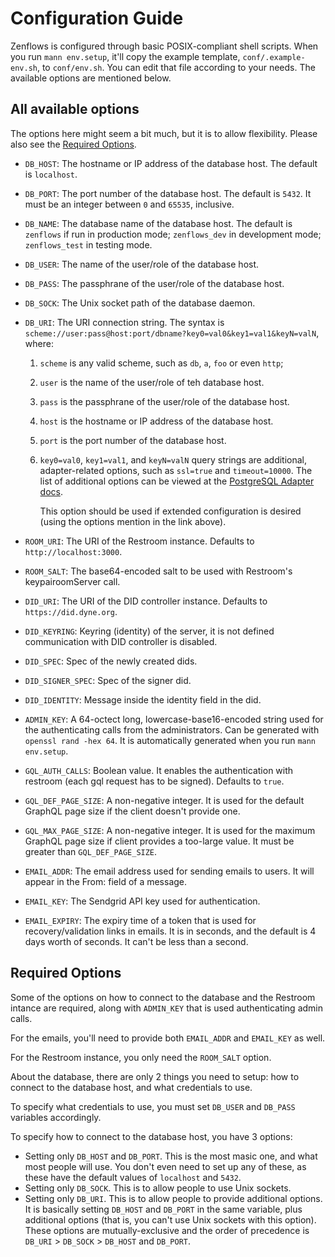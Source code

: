 <!--
SPDX-License-Identifier: AGPL-3.0-or-later
Zenflows is software that implements the Valueflows vocabulary.
Zenflows is designed, written, and maintained by srfsh <srfsh@dyne.org>
Copyright (C) 2021-2023 Dyne.org foundation <foundation@dyne.org>.

This program is free software: you can redistribute it and/or modify
it under the terms of the GNU Affero General Public License as
published by the Free Software Foundation, either version 3 of the
License, or (at your option) any later version.

This program is distributed in the hope that it will be useful,
but WITHOUT ANY WARRANTY; without even the implied warranty of
MERCHANTABILITY or FITNESS FOR A PARTICULAR PURPOSE.  See the
GNU Affero General Public License for more details.

You should have received a copy of the GNU Affero General Public License
along with this program.  If not, see <https://www.gnu.org/licenses/>.
-->

# Configuration Guide

Zenflows is configured through basic POSIX-compliant shell scripts.  When you
run `mann env.setup`, it'll copy the example template, `conf/.example-env.sh`,
to `conf/env.sh`.  You can edit that file according to your needs.  The
available options are mentioned below.


## All available options

The options here might seem a bit much, but it is to allow flexibility.  Please
also see the [Required Options](#required-options).

* `DB_HOST`: The hostname or IP address of the database host.  The default is
  `localhost`.
* `DB_PORT`: The port number of the database host.  The default is `5432`.  It
  must be an integer between `0` and `65535`, inclusive.
* `DB_NAME`: The database name of the database host.  The default is `zenflows`
  if run in production mode; `zenflows_dev` in development mode; `zenflows_test`
  in testing mode.
* `DB_USER`: The name of the user/role of the database host.
* `DB_PASS`: The passphrane of the user/role of the database host.
* `DB_SOCK`: The Unix socket path of the database daemon.
* `DB_URI`: The URI connection string.  The syntax is
  `scheme://user:pass@host:port/dbname?key0=val0&key1=val1&keyN=valN`, where:
  1. `scheme` is any valid scheme, such as `db`, `a`, `foo` or even `http`;
  2. `user` is the name of the user/role of teh database host.
  3. `pass` is the passphrane of the user/role of the database host.
  4. `host` is the hostname or IP address of the database host.
  5. `port` is the port number of the database host.
  6. `key0=val0`, `key1=val1`, and `keyN=valN` query strings are additional,
     adapter-related options, such as `ssl=true` and `timeout=10000`.  The list
     of additional options can be viewed at the [PostgreSQL Adapter docs](
     https://hexdocs.pm/ecto_sql/Ecto.Adapters.Postgres.html#module-connection-options).

     This option should be used if extended configuration is desired (using the
     options mention in the link above).

* `ROOM_URI`: The URI of the Restroom instance.  Defaults to `http://localhost:3000`.
* `ROOM_SALT`: The base64-encoded salt to be used with Restroom's
  keypairoomServer call.

* `DID_URI`: The URI of the DID controller instance. Defaults to `https://did.dyne.org`.
* `DID_KEYRING`: Keyring (identity) of the server, it is not defined
  communication with DID controller is disabled.
* `DID_SPEC`: Spec of the newly created dids.
* `DID_SIGNER_SPEC`: Spec of the signer did.
* `DID_IDENTITY`: Message inside the identity field in the did.

* `ADMIN_KEY`: A 64-octect long, lowercase-base16-encoded string used for the
  authenticating calls from the administrators.  Can be generated with
  `openssl rand -hex 64`.  It is automatically generated when you run
  `mann env.setup`.

* `GQL_AUTH_CALLS`: Boolean value. It enables the authentication with
  restroom (each gql request has to be signed). Defaults to `true`.
* `GQL_DEF_PAGE_SIZE`: A non-negative integer.  It is used for the
  default GraphQL page size if the client doesn't provide one.
* `GQL_MAX_PAGE_SIZE`: A non-negative integer.  It is used for the
  maximum GraphQL page size if client provides a too-large value.
  It must be greater than `GQL_DEF_PAGE_SIZE`.

* `EMAIL_ADDR`: The email address used for sending emails to users.
  It will appear in the From: field of a message.
* `EMAIL_KEY`: The Sendgrid API key used for authentication.
* `EMAIL_EXPIRY`: The expiry time of a token that is used for
  recovery/validation links in emails.  It is in seconds, and the
  default is 4 days worth of seconds.  It can't be less than a second.


## Required Options

Some of the options on how to connect to the database and the Restroom intance
are required, along with `ADMIN_KEY` that is used authenticating admin calls.

For the emails, you'll need to provide both `EMAIL_ADDR` and `EMAIL_KEY` as
well.

For the Restroom instance, you only need the `ROOM_SALT` option.

About the database, there are only 2 things you need to setup: how to connect to
the database host, and what credentials to use.

To specify what credentials to use, you must set `DB_USER` and `DB_PASS`
variables accordingly.

To specify how to connect to the database host, you have 3 options:

* Setting only `DB_HOST` and `DB_PORT`.  This is the most masic one, and what
  most people will use.  You don't even need to set up any of these, as these
  have the default values of `localhost` and `5432`.
* Setting only `DB_SOCK`.  This is to allow people to use Unix sockets.
* Setting only `DB_URI`.  This is to allow people to provide additional options.
  It is basically setting `DB_HOST` and `DB_PORT` in the same variable, plus
  additional options (that is, you can't use Unix sockets with this option).
These options are mutually-exclusive and the order of precedence is `DB_URI` >
`DB_SOCK` > `DB_HOST` and `DB_PORT`.
